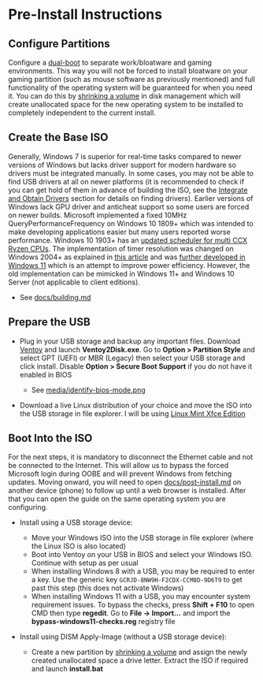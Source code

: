 # Pre-Install Instructions

## Configure Partitions

Configure a [dual-boot](https://en.wikipedia.org/wiki/Multi-booting) to separate work/bloatware and gaming environments. This way you will not be forced to install bloatware on your gaming partition (such as mouse software as previously mentioned) and full functionality of the operating system will be guaranteed for when you need it. You can do this by [shrinking a volume](https://docs.microsoft.com/en-us/windows-server/storage/disk-management/shrink-a-basic-volume) in disk management which will create unallocated space for the new operating system to be installed to completely independent to the current install.

## Create the Base ISO

Generally, Windows 7 is superior for real-time tasks compared to newer versions of Windows but lacks driver support for modern hardware so drivers must be integrated manually. In some cases, you may not be able to find USB drivers at all on newer platforms (it is recommended to check if you can get hold of them in advance of building the ISO, see the [Integrate and Obtain Drivers](./building.md#integrate-and-obtain-drivers) section for details on finding drivers). Earlier versions of Windows lack GPU driver and anticheat support so some users are forced on newer builds. Microsoft implemented a fixed 10MHz QueryPerformanceFrequency on Windows 10 1809+ which was intended to make developing applications easier but many users reported worse performance. Windows 10 1903+ has an [updated scheduler for multi CCX Ryzen CPUs](https://i.redd.it/y8nxtm08um331.png). The implementation of timer resolution was changed on Windows 2004+ as explained in [this article](https://randomascii.wordpress.com/2020/10/04/windows-timer-resolution-the-great-rule-change) and was [further developed in Windows 11](../media/windows11-timeapi-changes.png) which is an attempt to improve power efficiency. However, the old implementation can be mimicked in Windows 11+ and Windows 10 Server (not applicable to client editions).

- See [docs/building.md](../docs/building.md)

## Prepare the USB

- Plug in your USB storage and backup any important files. Download [Ventoy](https://github.com/ventoy/Ventoy/releases) and launch **Ventoy2Disk.exe**. Go to **Option > Partition Style** and select GPT (UEFI) or MBR (Legacy) then select your USB storage and click install. Disable **Option > Secure Boot Support** if you do not have it enabled in BIOS

    - See [media/identify-bios-mode.png](../media/identify-bios-mode.png)

- Download a live Linux distribution of your choice and move the ISO into the USB storage in file explorer. I will be using [Linux Mint Xfce Edition](https://www.linuxmint.com/download.php)

## Boot Into the ISO

For the next steps, it is mandatory to disconnect the Ethernet cable and not be connected to the Internet. This will allow us to bypass the forced Microsoft login during OOBE and will prevent Windows from fetching updates. Moving onward, you will need to open [docs/post-install.md](./post-install.md) on another device (phone) to follow up until a web browser is installed. After that you can open the guide on the same operating system you are configuring.

- Install using a USB storage device:

    - Move your Windows ISO into the USB storage in file explorer (where the Linux ISO is also located)
    - Boot into Ventoy on your USB in BIOS and select your Windows ISO. Continue with setup as per usual
    - When installing Windows 8 with a USB, you may be required to enter a key. Use the generic key ``GCRJD-8NW9H-F2CDX-CCM8D-9D6T9`` to get past this step (this does not activate Windows)
    - When installing Windows 11 with a USB, you may encounter system requirement issues. To bypass the checks, press **Shift + F10** to open CMD then type **regedit**. Go to **File -> Import...** and import the **bypass-windows11-checks.reg** registry file

- Install using DISM Apply-Image (without a USB storage device):

    - Create a new partition by [shrinking a volume](https://docs.microsoft.com/en-us/windows-server/storage/disk-management/shrink-a-basic-volume) and assign the newly created unallocated space a drive letter. Extract the ISO if required and launch **install.bat**
